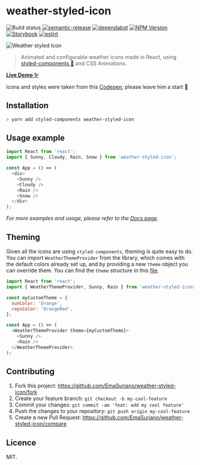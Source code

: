 # weather-styled-icon

![Build status](https://github.com/EmaSuriano/weather-styled-icon/workflows/Build%20Status/badge.svg)
[![semantic-release](https://img.shields.io/badge/%20%20%F0%9F%93%A6%F0%9F%9A%80-semantic--release-e10079.svg)](https://github.com/semantic-release/semantic-release)
[![dependabot](https://badgen.net/dependabot/EmaSuriano/weather-styled-icon/?icon=dependabot)](https://dependabot.com/)
[![NPM Version][npm-image]][npm-url]
[![Storybook][storybook-image]][demo-link]
[![eslint](https://img.shields.io/badge/eslint-enabled-green.svg)](https://eslint.org/)

![Weather styled Icon](https://user-images.githubusercontent.com/3399429/55830109-8f1a9880-5b10-11e9-8efb-9fad5d2a2a92.gif)

> Animated and configurable weather icons made in React, using [styled-components 💅](https://styled-components.com/) and CSS Animations.

**[Live Demo ✨][demo-link]**

Icons and styles were taken from this [Codepen](https://codepen.io/joshbader/pen/EjXgqr?q=weather&limit=all&type=type-pens), please leave him a start 🌟

## Installation

```bash
> yarn add styled-components weather-styled-icon
```

## Usage example

```javascript
import React from 'react';
import { Sunny, Cloudy, Rain, Snow } from 'weather-styled-icon';

const App = () => (
  <div>
    <Sunny />
    <Cloudy />
    <Rain />
    <Snow />
  </div>
);
```

_For more examples and usage, please refer to the [Docs page][demo-link]._

## Theming

Given all the icons are using `styled-components`, theming is quite easy to do. You can import `WeatherThemeProvider` from the library, which comes with the default colors already set up, and by providing a new `theme` object you can override them. You can find the `theme` structure in this [file](https://github.com/EmaSuriano/weather-styled-icon/blob/master/src/constants/defaultTheme.js).

```javascript
import React from 'react';
import { WeatherThemeProvider, Sunny, Rain } from 'weather-styled-icons';

const myCustomTheme = {
  sunColor: 'Orange',
  raysColor: 'OrangeRed',
};

const App = () => (
  <WeatherThemeProvider theme={myCustomTheme}>
    <Sunny />
    <Rain />
  </WeatherThemeProvider>
);
```

## Contributing

1. Fork this project: https://github.com/EmaSuriano/weather-styled-icon/fork
2. Create your feature branch: `git checkout -b my-cool-feature`
3. Commit your changes: `git commit -am 'feat: add my cool feature'`
4. Push the changes to your repository: `git push origin my-cool-feature`
5. Create a new Pull Request: https://github.com/EmaSuriano/weather-styled-icon/compare

## Licence

MIT.

<!-- Markdown link & img dfn's -->

[npm-image]: https://badge.fury.io/js/weather-styled-icon.svg
[npm-url]: https://www.npmjs.com/package/weather-styled-icon
[storybook-image]: https://img.shields.io/badge/%F0%9F%93%93-Storybook-ff69b4.svg
[demo-link]: https://weather-styled-icons.netlify.app/
